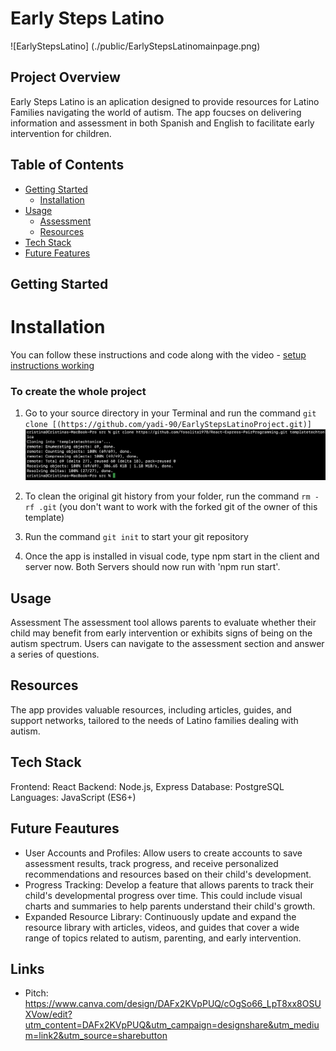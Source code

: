 # Early Steps Latino

![EarlyStepsLatino] (./public/EarlyStepsLatinomainpage.png)

## Project Overview

Early Steps Latino is an aplication designed to provide resources for Latino Families navigating the world of autism. The app foucses on delivering information and assessment in both Spanish and English to facilitate early intervention for children.

## Table of Contents

- [Getting Started](#getting-started)
  - [Installation](#installation)
- [Usage](#usage)
  - [Assessment](#assessment)
  - [Resources](#resources)
- [Tech Stack](#tech-stack)
- [Future Features](#future-features)



## Getting Started

# Installation
You can follow these instructions and code along with the video - [setup instructions working](https://www.dropbox.com/s/tthmdat3n3vp3be/SettingUpTemplate.mov?dl=0)

### To create the whole project
1. Go to your source directory in your Terminal and run the command `git clone [(https://github.com/yadi-90/EarlyStepsLatinoProject.git)]`
![You will see something like this in your terminal.](https://github.com/Yosolita1978/screenshoots/blob/main/template/Screen%20Shot%202022-03-20%20at%207.50.46%20PM.png?raw=true)

2. To clean the original git history from your folder, run the command `rm -rf .git` (you don't want to work with the forked git of the owner of this template)

3. Run the command `git init` to start your git repository 

4. Once the app is installed in visual code, type npm start in the client and server now. Both Servers should now run with 'npm run start'.

## Usage
Assessment
The assessment tool allows parents to evaluate whether their child may benefit from early intervention or exhibits signs of being on the autism spectrum. Users can navigate to the assessment section and answer a series of questions.

## Resources
The app provides valuable resources, including articles, guides, and support networks, tailored to the needs of Latino families dealing with autism.

## Tech Stack
Frontend: React
Backend: Node.js, Express
Database: PostgreSQL
Languages: JavaScript (ES6+)
## Future Feautures

* User Accounts and Profiles: Allow users to create accounts to save assessment results, track progress, and receive personalized recommendations and resources based on their child's development.
* Progress Tracking: Develop a feature that allows parents to track their child's developmental progress over time. This could include visual charts and summaries to help parents understand their child's growth.
* Expanded Resource Library: Continuously update and expand the resource library with articles, videos, and guides that cover a wide range of topics related to autism, parenting, and early intervention.

## Links

* Pitch: https://www.canva.com/design/DAFx2KVpPUQ/cOgSo66_LpT8xx8OSUXVow/edit?utm_content=DAFx2KVpPUQ&utm_campaign=designshare&utm_medium=link2&utm_source=sharebutton

